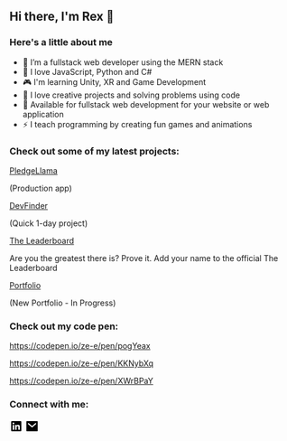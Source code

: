 ## Hi there, I'm Rex 👋

### Here's a little about me

- 🔭 I’m a fullstack web developer using the MERN stack
- 🌱 I love JavaScript, Python and C#
- 🎮 I'm learning Unity, XR and Game Development
- 👯 I love creative projects and solving problems using code
- 🥅 Available for fullstack web development for your website or web application
- ⚡ I teach programming by creating fun games and animations

### Check out some of my latest projects:


<a href="https://pledgellama.com/">PledgeLlama</a>

(Production app)

<a href="https://ze-e.github.io/dev_finder/">DevFinder</a>

(Quick 1-day project)

<a href="https://the-leaderboard.net/">The Leaderboard</a>

Are you the greatest there is? Prove it. Add your name to the official The Leaderboard

<a href="https://zrex-web-dev.com/">Portfolio</a>

(New Portfolio - In Progress)

 
### Check out my code pen:
https://codepen.io/ze-e/pen/pogYeax

https://codepen.io/ze-e/pen/KKNybXq

https://codepen.io/ze-e/pen/XWrBPaY
 
### Connect with me:

<a href="https://www.linkedin.com/in/zachary-rex-rodriguez-0aa43723/"><img width=24 src="./linkedin-box-fill.svg"/></a>
<a href="mailto:zrexrodriguez@gmail.com"><img width=24 src="./mail-fill.svg"/></a>
